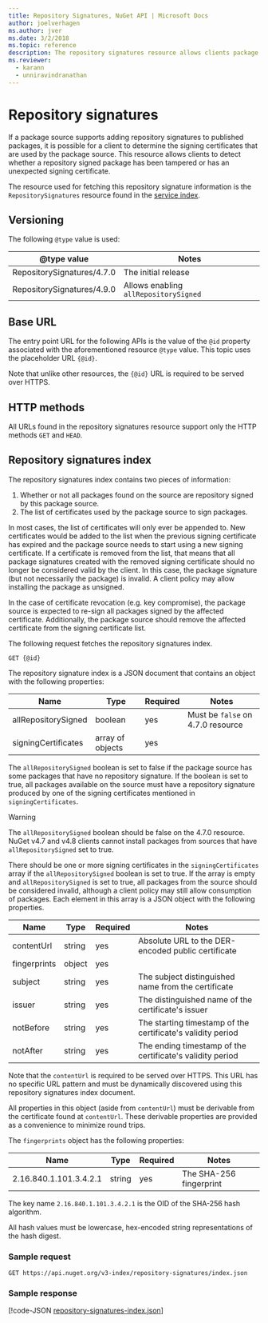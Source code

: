 ```yaml
---
title: Repository Signatures, NuGet API | Microsoft Docs
author: joelverhagen
ms.author: jver
ms.date: 3/2/2018
ms.topic: reference
description: The repository signatures resource allows clients package sources to announce their repository signing capabilities.
ms.reviewer: 
  - karann
  - unniravindranathan
---
```


# Repository signatures

If a package source supports adding repository signatures to published packages, it is possible for a client to
determine the signing certificates that are used by the package source. This resource allows clients to detect
whether a repository signed package has been tampered or has an unexpected signing certificate.

The resource used for fetching this repository signature information is the `RepositorySignatures` resource found in
the [service index](service-index.md).

## Versioning

The following `@type` value is used:

@type value                | Notes
-------------------------- | -----
RepositorySignatures/4.7.0 | The initial release
RepositorySignatures/4.9.0 | Allows enabling `allRepositorySigned`

## Base URL

The entry point URL for the following APIs is the value of the `@id` property associated with the aforementioned
resource `@type` value. This topic uses the placeholder URL `{@id}`.

Note that unlike other resources, the `{@id}` URL is required to be served over HTTPS.

## HTTP methods

All URLs found in the repository signatures resource support only the HTTP methods `GET` and `HEAD`.

## Repository signatures index

The repository signatures index contains two pieces of information:

1. Whether or not all packages found on the source are repository signed by this package source.
1. The list of certificates used by the package source to sign packages.

In most cases, the list of certificates will only ever be appended to. New certificates would be added to the list when
the previous signing certificate has expired and the package source needs to start using a new signing certificate. If
a certificate is removed from the list, that means that all package signatures created with the removed signing
certificate should no longer be considered valid by the client. In this case, the package signature (but not
necessarily the package) is invalid. A client policy may allow installing the package as unsigned.

In the case of certificate revocation (e.g. key compromise), the package source is expected to re-sign all packages signed by the affected certificate. Additionally, the package source should remove the affected certificate from the
signing certificate list.

The following request fetches the repository signatures index.

    GET {@id}

The repository signature index is a JSON document that contains an object with the following properties:

Name                | Type             | Required | Notes
------------------- | ---------------- | -------- | -----
allRepositorySigned | boolean          | yes      | Must be `false` on 4.7.0 resource
signingCertificates | array of objects | yes      | 

The `allRepositorySigned` boolean is set to false if the package source has some packages that have no repository
signature. If the boolean is set to true, all packages available on the source must have a repository
signature produced by one of the signing certificates mentioned in `signingCertificates`.

> [!Warning]
> The `allRepositorySigned` boolean should be false on the 4.7.0 resource. NuGet v4.7 and v4.8 clients cannot install packages
> from sources that have `allRepositorySigned` set to true.

There should be one or more signing certificates in the `signingCertificates` array if the `allRepositorySigned` boolean
is set to true. If the array is empty and `allRepositorySigned` is set to true, all packages from the source should be
considered invalid, although a client policy may still allow consumption of packages. Each element in this array is a
JSON object with the following properties.

Name         | Type   | Required | Notes
------------ | ------ | -------- | -----
contentUrl   | string | yes      | Absolute URL to the DER-encoded public certificate
fingerprints | object | yes      |
subject      | string | yes      | The subject distinguished name from the certificate
issuer       | string | yes      | The distinguished name of the certificate's issuer
notBefore    | string | yes      | The starting timestamp of the certificate's validity period
notAfter     | string | yes      | The ending timestamp of the certificate's validity period

Note that the `contentUrl` is required to be served over HTTPS. This URL has no specific URL pattern and must be
dynamically discovered using this repository signatures index document. 

All properties in this object (aside from `contentUrl`) must be derivable from the certificate found at `contentUrl`.
These derivable properties are provided as a convenience to minimize round trips.

The `fingerprints` object has the following properties:

Name                   | Type   | Required | Notes
---------------------- | ------ | -------- | -----
2.16.840.1.101.3.4.2.1 | string | yes      | The SHA-256 fingerprint

The key name `2.16.840.1.101.3.4.2.1` is the OID of the SHA-256 hash algorithm.

All hash values must be lowercase, hex-encoded string representations of the hash digest.

### Sample request

    GET https://api.nuget.org/v3-index/repository-signatures/index.json

### Sample response

[!code-JSON [repository-signatures-index.json](./_data/repository-signatures-index.json)]

